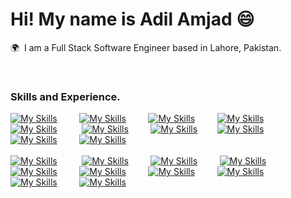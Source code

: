 # Hi! My name is Adil Amjad 😄

🌍  I am a Full Stack Software Engineer based in Lahore, Pakistan.

<br />

### Skills and Experience.

[![My Skills](https://skillicons.dev/icons?i=html)]() &nbsp;&nbsp;&nbsp;&nbsp;&nbsp;&nbsp;&nbsp; [![My Skills](https://skillicons.dev/icons?i=css)]() &nbsp;&nbsp;&nbsp;&nbsp;&nbsp;&nbsp;&nbsp; [![My Skills](https://skillicons.dev/icons?i=sass)]() &nbsp;&nbsp;&nbsp;&nbsp;&nbsp;&nbsp;&nbsp; [![My Skills](https://skillicons.dev/icons?i=bootstrap)]() &nbsp;&nbsp; &nbsp;&nbsp;&nbsp;&nbsp;&nbsp; [![My Skills](https://skillicons.dev/icons?i=tailwind)]() &nbsp;&nbsp;&nbsp;&nbsp;&nbsp; &nbsp;&nbsp; [![My Skills](https://skillicons.dev/icons?i=js)]() &nbsp;&nbsp;&nbsp;&nbsp;&nbsp;&nbsp;&nbsp; [![My Skills](https://skillicons.dev/icons?i=ts)]() &nbsp;&nbsp;&nbsp;&nbsp;&nbsp;&nbsp; [![My Skills](https://skillicons.dev/icons?i=react)]() &nbsp;&nbsp;&nbsp;&nbsp;&nbsp;&nbsp;&nbsp; [![My Skills](https://skillicons.dev/icons?i=nextjs)]() &nbsp;&nbsp;&nbsp;&nbsp;&nbsp;&nbsp;&nbsp; [![My Skills](https://skillicons.dev/icons?i=nodejs)]() <br /> <br /> [![My Skills](https://skillicons.dev/icons?i=express)]() &nbsp;&nbsp;&nbsp;&nbsp;&nbsp;&nbsp;&nbsp;&nbsp; [![My Skills](https://skillicons.dev/icons?i=mongodb)]() &nbsp;&nbsp;&nbsp;&nbsp;&nbsp;&nbsp;&nbsp; [![My Skills](https://skillicons.dev/icons?i=redis)]() &nbsp;&nbsp;&nbsp;&nbsp;&nbsp;&nbsp;&nbsp; [![My Skills](https://skillicons.dev/icons?i=firebase)]() &nbsp;&nbsp;&nbsp;&nbsp;&nbsp;&nbsp;&nbsp; [![My Skills](https://skillicons.dev/icons?i=docker)]() &nbsp;&nbsp;&nbsp;&nbsp;&nbsp;&nbsp;&nbsp; [![My Skills](https://skillicons.dev/icons?i=aws)]() &nbsp;&nbsp;&nbsp;&nbsp;&nbsp;&nbsp;&nbsp; [![My Skills](https://skillicons.dev/icons?i=git)]() &nbsp;&nbsp;&nbsp;&nbsp;&nbsp;&nbsp;&nbsp; [![My Skills](https://skillicons.dev/icons?i=postman)]() &nbsp;&nbsp;&nbsp;&nbsp;&nbsp;&nbsp;&nbsp; [![My Skills](https://skillicons.dev/icons?i=vscode)]() &nbsp;&nbsp;&nbsp;&nbsp;&nbsp;&nbsp;&nbsp; [![My Skills](https://skillicons.dev/icons?i=cpp)]() 
